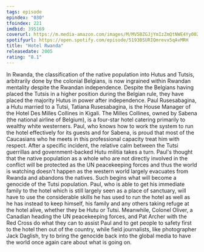 ```yaml
---
tags: episode
epindex: "030"
tfoindex: 221
imdbid: 395169
coverurl: https://m.media-amazon.com/images/M/MV5BZGJjYmIzZmQtNWE4Yy00ZGVmLWJkZGEtMzUzNmQ4ZWFlMjRhXkEyXkFqcGdeQXVyMTMxODk2OTU@._V1_SY300_CR0,0,202,300_.jpg
spotifyurl: https://open.spotify.com/episode/5193BSURIQmrevx5qAvMRH
title: "Hotel Rwanda"
releasedate: 2005
rating: "8.1"
---
```


In Rwanda, the classification of the native population into Hutus and Tutsis, arbitrarily done by the colonial Belgians, is now ingrained within Rwandan mentality despite the Rwandan independence. Despite the Belgians having placed the Tutsis in a higher position during the Belgian rule, they have placed the majority Hutus in power after independence. Paul Rusesabagina, a Hutu married to a Tutsi, Tatiana Rusesabagina, is the House Manager of the Hotel Des Milles Collines in Kigali. The Milles Collines, owned by Sabena (the national airline of Belgium), is a four-star hotel catering primarily to wealthy white westerners. Paul, who knows how to work the system to run the hotel effectively for its guests and for Sabena, is proud that most of the Caucasians who he meets in this professional capacity treat him with respect. After a specific incident, the relative calm between the Tutsi guerrillas and government-backed Hutu militia takes a turn. Paul's thought that the native population as a whole who are not directly involved in the conflict will be protected as the UN peacekeeping forces and thus the world is watching doesn't happen as the western world largely evacuates from Rwanda and abandons the natives. Such begins what will become a genocide of the Tutsi population. Paul, who is able to get his immediate family to the hotel which is still largely seen as a place of sanctuary, will have to use the considerable skills he has used to run the hotel as well as he has instead to keep himself, his family and any others taking refuge at the hotel alive, whether they be Hutu or Tutsi. Meanwhile, Colonel Oliver, a Canadian heading the UN peacekeeping forces, and Pat Archer with the Red Cross do what they can to assist Paul and to get people to safety first to the hotel then out of the country, while field journalists, like photographer Jack Daglish, try to bring the genocide back into the global media to have the world once again care about what is going on.